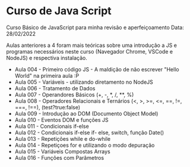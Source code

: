 # Curso de Java Script

Curso Básico de JavaScript para minha revisão e aperfeiçoamento
Data: 28/02/2022

Aulas anteriores a 4 foram mais teóricas sobre uma introdução a JS e programas necessários neste curso (Navegador Chrome, VSCode e NodeJS) e respectiva instalação.

- Aula 004 - Primeiro código JS - A maldição de não escrever "Hello World" na primeira aula :P
- Aula 005 - Variáveis - utilizando diretamento no NodeJS
- Aula 006 - Tratamento de Dados
- Aula 007 - Operandores Básicos (+, -, *, /, **, %)
- Aula 008 - Operadores Relacionais e Ternários (<, >, >=, <=, ==, !=, ===, !==), (test?true:false)
- Aula 009 - Introdução ao DOM (Documento Object Model)
- Aula 010 - Eventos DOM e funções JS
- Aula 011 - Condicionais if-else
- Aula 012 - Condicionais if-else if- else, switch, função Date()
- Aula 013 - Repetições while e do-while
- Aula 014 - Repetiçoes for e utilizando o modo depuração
- Aula 015 - Variáveis Compostas Arrays
- Aula 016 - Funções com Parâmetros